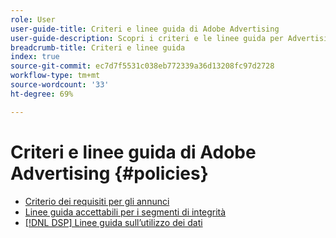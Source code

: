 ```yaml
---
role: User
user-guide-title: Criteri e linee guida di Adobe Advertising
user-guide-description: Scopri i criteri e le linee guida per Advertising DSP e [!DNL Advertising Search, Social, & Commerce].
breadcrumb-title: Criteri e linee guida
index: true
source-git-commit: ec7d7f5531c038eb772339a36d13208fc97d2728
workflow-type: tm+mt
source-wordcount: '33'
ht-degree: 69%

---
```



# Criteri e linee guida di Adobe Advertising {#policies}

+ [Criterio dei requisiti per gli annunci](/help/policies/ad-requirements-policy.md)
+ [Linee guida accettabili per i segmenti di integrità](/help/policies/health-segment-guidelines.md)
+ [[!DNL DSP] Linee guida sull’utilizzo dei dati](/help/policies/data-usage-guidelines.md)
